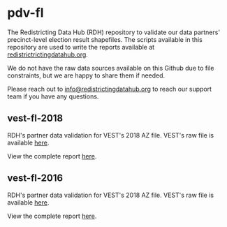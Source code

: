 # pdv-fl

The Redistricting Data Hub (RDH) repository to validate our data partners' precinct-level election result shapefiles. The scripts available in this repository are used to write the reports available at [redistrictrictingdatahub.org]([https://redistrictingdatahub.org/](https://redistrictingdatahub.org/)). 

We do not have the raw data sources available on this Github due to file constraints, but we are happy to share them if needed. 

Please reach out to info@redistrictingdatahub.org to reach our support team if you have any questions.

## vest-fl-2018

RDH's partner data validation for VEST's 2018 AZ file. VEST's raw file is available [here](https://dataverse.harvard.edu/dataset.xhtml?persistentId=doi:10.7910/DVN/UBKYRU). 

View the complete report [here](https://redistrictingdatahub.org/dataset/vest-2018-florida-precinct-and-election-results/).

## vest-fl-2016

RDH's partner data validation for VEST's 2018 AZ file. VEST's raw file is available [here](https://dataverse.harvard.edu/file.xhtml?persistentId=doi:10.7910/DVN/NH5S2I/IAELIN&version=54.0). 

View the complete report [here](https://redistrictingdatahub.org/dataset/vest-2016-florida-precinct-and-election-results/).